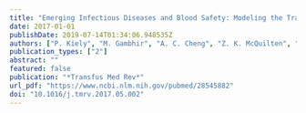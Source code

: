 ```yaml
---
title: "Emerging Infectious Diseases and Blood Safety: Modeling the Transfusion-Transmission Risk"
date: 2017-01-01
publishDate: 2019-07-14T01:34:06.948535Z
authors: ["P. Kiely", "M. Gambhir", "A. C. Cheng", "Z. K. McQuilten", "C. R. Seed", "E. M. Wood"]
publication_types: ["2"]
abstract: ""
featured: false
publication: "*Transfus Med Rev*"
url_pdf: "https://www.ncbi.nlm.nih.gov/pubmed/28545882"
doi: "10.1016/j.tmrv.2017.05.002"
---
```


